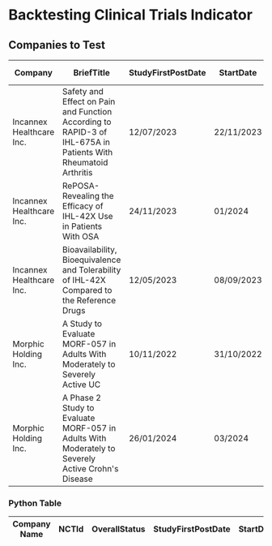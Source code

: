 # Backtesting Clinical Trials Indicator

## Companies to Test

Company | BriefTitle | StudyFirstPostDate | StartDate | CompletionDate | OverallStatus | Price 1-day PreStartDate | Price 3-day PostStartDate | PriceIncrease
------- | ---------- | ------------------ | -------------- | ------------- | ------------------------ | ------------------------- | ------------- | -------------
Incannex Healthcare Inc. | Safety and Effect on Pain and Function According to RAPID-3 of IHL-675A in Patients With Rheumatoid Arthritis | 12/07/2023 | 22/11/2023 | 12/2024 | Recruiting | 3.43 | 4.32 | 20.60%
Incannex Healthcare Inc. | RePOSA-Revealing the Efficacy of IHL-42X Use in Patients With OSA | 24/11/2023 | 01/2024 | 12/2026 | Not Yet Recruiting | NA | NA | NA
Incannex Healthcare Inc. | Bioavailability, Bioequivalence and Tolerability of IHL-42X Compared to the Reference Drugs | 12/05/2023 | 08/09/2023 | 06/2024 | Recruiting | 0.07 | 0.094 | 25.53%
Morphic Holding Inc. | A Study to Evaluate MORF-057 in Adults With Moderately to Severely Active UC | 10/11/2022 | 31/10/2022 | 07/2025 | Recruiting | 29.08 | 27.43 | -5.67%
Morphic Holding Inc. | A Phase 2 Study to Evaluate MORF-057 in Adults With Moderately to Severely Active Crohn's Disease | 26/01/2024 | 03/2024 | 03/2028 | Not Yet Recruiting | 

### Python Table

Company Name | NCTId | OverallStatus | StudyFirstPostDate | StartDate | CompletionDate
------------ | ----- | ------------- | ------------------ | --------- | --------------





